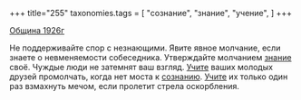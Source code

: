 +++
title="255"
taxonomies.tags = [
 "сознание",
 "знание",
 "учение",
]
+++

[Община 1926г](/agni/1926)

Не поддерживайте спор с незнающими. Явите явное молчание, если знаете о невменяемости собеседника. Утверждайте молчанием [знание](/tags/знание) своё. Чуждые люди не затемнят ваш взгляд. [Учите](/tags/учение) ваших молодых друзей промолчать, когда нет моста к [сознанию](/tags/сознание). [Учите](/tags/учение) их только один раз взмахнуть мечом, если пролетит стрела оскорбления.   

